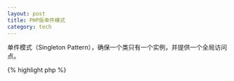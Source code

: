 ```yaml
---
layout: post
title: PHP版单件模式
category: tech
---
```

单件模式（Singleton Pattern），确保一个类只有一个实例，并提供一个全局访问点。

{% highlight php %}
<?php
/*
 * 单件模式
 * 确保一个类只有一个实例，并提供一个全局访问点。
 */

class MyClass{
	private static $MyObj;

	//创建私有并且为空的构造函数使其不能new对象
	private function __construct(){}
	
	//创建私有并且为空的克隆函数使其不能clone对象
	private function __clone(){}

	public static function getObj(){
		if (null == self::$MyObj){
			self::$MyObj = new MyClass();
		}
		return self::$MyObj;
	}
}

$MyObj = MyClass::getObj();
var_dump($MyObj);
$MyObj = MyClass::getObj();
var_dump($MyObj);
{% endhighlight %}

输出: 

object(MyClass)[1]

object(MyClass)[1]
